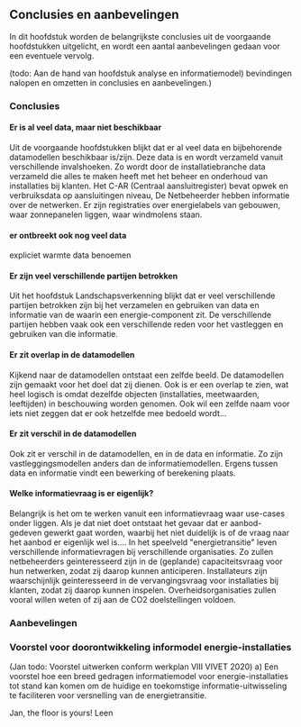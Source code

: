 Conclusies en aanbevelingen
---------------------------

In dit hoofdstuk worden de belangrijkste conclusies uit de voorgaande
hoofdstukken uitgelicht, en wordt een aantal aanbevelingen gedaan voor een
eventuele vervolg.

(todo: Aan de hand van hoofdstuk analyse en informatiemodel) bevindingen nalopen
en omzetten in conclusies en aanbevelingen.)

### Conclusies

#### Er is al veel data, maar niet beschikbaar

Uit de voorgaande hoofdstukken blijkt dat er al veel data en bijbehorende
datamodellen beschikbaar is/zijn. Deze data is en wordt verzameld vanuit
verschillende invalshoeken. Zo wordt door de installatiebranche data verzameld
die alles te maken heeft met het beheer en onderhoud van installaties bij
klanten. Het C-AR (Centraal aansluitregister) bevat opwek en verbruiksdata op
aansluitingen niveau, De Netbeheerder hebben informatie over de netwerken. Er
zijn registraties over energielabels van gebouwen, waar zonnepanelen liggen,
waar windmolens staan.

#### er ontbreekt ook nog veel data

expliciet warmte data benoemen

#### Er zijn veel verschillende partijen betrokken

Uit het hoofdstuk Landschapsverkenning blijkt dat er veel verschillende partijen
betrokken zijn bij het verzamelen en gebruiken van data en informatie van de
waarin een energie-component zit. De verschillende partijen hebben vaak ook een
verschillende reden voor het vastleggen en gebruiken van die informatie.

#### Er zit overlap in de datamodellen

Kijkend naar de datamodellen ontstaat een zelfde beeld. De datamodellen zijn
gemaakt voor het doel dat zij dienen. Ook is er een overlap te zien, wat heel
logisch is omdat dezelfde objecten (installaties, meetwaarden, leeftijden) in
beschouwing worden genomen. Ook wil een zelfde naam voor iets niet zeggen dat er
ook hetzelfde mee bedoeld wordt...

#### Er zit verschil in de datamodellen

Ook zit er verschil in de datamodellen, en in de data en informatie. Zo zijn
vastleggingsmodellen anders dan de informatiemodellen. Ergens tussen data en
informatie vindt een bewerking of berekening plaats.

#### Welke informatievraag is er eigenlijk?

Belangrijk is het om te werken vanuit een informatievraag waar use-cases onder
liggen. Als je dat niet doet ontstaat het gevaar dat er aanbod-gedeven gewerkt
gaat worden, waarbij het niet duidelijk is of de vraag naar het aanbod er
eigenlijk wel is.... In het speelveld "energietransitie" leven verschillende
informatievragen bij verschillende organisaties. Zo zullen netbeheerders
geinteresseerd zijn in de (geplande) capaciteitsvraag voor hun netwerken, zodat
zij daarop kunnen anticiperen. Installateurs zijn waarschijnlijk geinteresseerd
in de vervangingsvraag voor installaties bij klanten, zodat zij daarop kunnen
inspelen. Overheidsorganisaties zullen vooral willen weten of zij aan de CO2
doelstellingen voldoen.

### Aanbevelingen

### Voorstel voor doorontwikkeling informodel energie-installaties

(Jan todo: Voorstel uitwerken conform werkplan VIII VIVET 2020) a) Een voorstel
hoe een breed gedragen informatiemodel voor energie-installaties tot stand kan
komen om de huidige en toekomstige informatie-uitwisseling te faciliteren voor
versnelling van de energietransitie.

Jan, the floor is yours! Leen
